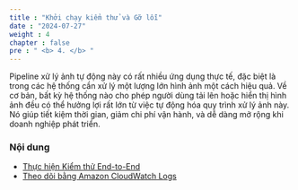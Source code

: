 ```yaml
---
title : "Khởi chạy kiểm thử và Gỡ lỗi"
date : "2024-07-27" 
weight : 4 
chapter : false
pre : " <b> 4. </b> "
---
```


Pipeline xử lý ảnh tự động này có rất nhiều ứng dụng thực tế, đặc biệt là trong các hệ thống cần xử lý một lượng lớn hình ảnh một cách hiệu quả.
Về cơ bản, bất kỳ hệ thống nào cho phép người dùng tải lên hoặc hiển thị hình ảnh đều có thể hưởng lợi rất lớn từ việc tự động hóa quy trình xử lý ảnh này. Nó giúp tiết kiệm thời gian, giảm chi phí vận hành, và dễ dàng mở rộng khi doanh nghiệp phát triển.
### Nội dung
- [Thực hiện Kiểm thử End-to-End](4.1-testing)
- [Theo dõi bằng Amazon CloudWatch Logs](4.2-debug)